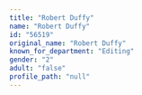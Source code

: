 ```yaml
---
title: "Robert Duffy"
name: "Robert Duffy"
id: "56519"
original_name: "Robert Duffy"
known_for_department: "Editing"
gender: "2"
adult: "false"
profile_path: "null"
---
```


